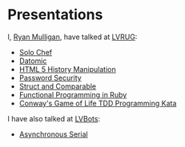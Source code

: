 Presentations
========================================
I, [Ryan Mulligan](http://www.ryantm.com), have talked at [LVRUG](http://meetup.lvrug.org/):
* [Solo Chef](https://github.com/ryantm/lvrug-chef)
* [Datomic](https://docs.google.com/presentation/d/1m-O-VA_IvUlJdDtbl0HXhilycrfqlRpm8gTek5U_Kd0/edit)
* [HTML 5 History Manipulation](https://docs.google.com/present/edit?id=0AVLS-rcL51MAZGRocHpzY2JfNHQzanY0MmQ0)
* [Password Security](https://docs.google.com/presentation/d/1alg1qUbCiJQ8N3xrkvK4zawFeMdT-bg98Sn0H9hWkCI/edit)
* [Struct and Comparable](https://docs.google.com/presentation/d/1htWnZjg22D-Y7iTYwDMoEOVUqJsTj7GY4PM6UJek52o/edit)
* [Functional Programming in Ruby](https://github.com/ryantm/lvrug-fp)
* [Conway's Game of Life TDD Programming Kata](https://github.com/ryantm/game-of-life-ruby)

I have also talked at [LVBots](http://lvbots.org/):
* [Asynchronous Serial](https://docs.google.com/presentation/d/11k9_aieeviZhMJr3eq705HjO85tGOlBIbRBqXIrwySs/edit)
